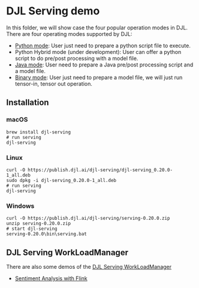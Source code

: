 # DJL Serving demo

In this folder, we will show case the four popular operation modes in DJL. There are four operating modes supported by DJL:

- [Python mode](https://github.com/deepjavalibrary/djl-demo/tree/master/djl-serving/python-mode/README.md): User just need to prepare a python script file to execute.
- Python Hybrid mode (under development): User can offer a python script to do pre/post processing with a model file.
- [Java mode](https://github.com/deepjavalibrary/djl-demo/tree/master/djl-serving/java-mode/README.md): User need to prepare a Java pre/post processing script and a model file.
- [Binary mode](https://github.com/deepjavalibrary/djl-demo/tree/master/djl-serving/binary-mode/README.md): User just need to prepare a model file, we will just run tensor-in, tensor out operation.

## Installation

### macOS

```
brew install djl-serving
# run serving
djl-serving
```

### Linux

```
curl -O https://publish.djl.ai/djl-serving/djl-serving_0.20.0-1_all.deb
sudo dpkg -i djl-serving_0.20.0-1_all.deb
# run serving
djl-serving
```

### Windows

```
curl -O https://publish.djl.ai/djl-serving/serving-0.20.0.zip
unzip serving-0.20.0.zip
# start djl-serving
serving-0.20.0\bin\serving.bat
```

## DJL Serving WorkLoadManager

There are also some demos of the [DJL Serving WorkLoadManager](https://github.com/deepjavalibrary/djl-serving/tree/master/wlm)

- [Sentiment Analysis with Flink](wlm/flink-sentiment-analysis/README.md)
